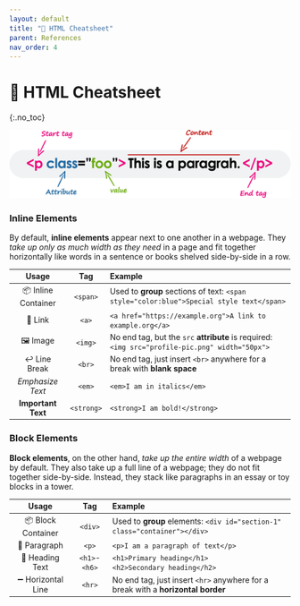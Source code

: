 ```yaml
---
layout: default
title: "🧱 HTML Cheatsheet" 
parent: References
nav_order: 4
---
```


# 🧱 HTML Cheatsheet
{:.no_toc}

![image](html-element.png)

### Inline Elements
By default, **inline elements** appear next to one another in a webpage. They _take up only as much width as they need_ in a page and fit together horizontally like words in a sentence or books shelved side-by-side in a row. 

| Usage | Tag | Example |
| :---: | :---: | :--- |
| 📦 Inline Container | `<span>` | Used to **group** sections of text: `<span style="color:blue">Special style text</span>` |
| 🔗 Link | `<a>` | `<a href="https://example.org">A link to example.org</a>` |
| 🖼️ Image | `<img>` | No end tag, but the `src` **attribute** is required: `<img src="profile-pic.png" width="50px">` |
| ↩ Line Break | `<br>` | No end tag, just insert `<br>` anywhere for a break with **blank space** |
| _Emphasize Text_ | `<em>` | `<em>I am in italics</em>` |
| **Important Text** | `<strong>` | `<strong>I am bold!</strong>` |


### Block Elements
**Block elements**, on the other hand, _take up the entire width_ of a webpage by default. They also take up a full line of a webpage; they do not fit together side-by-side. Instead, they stack like paragraphs in an essay or toy blocks in a tower.

| Usage | Tag | Example |
| :---: | :---: | :--- |
| 📦 Block Container | `<div>` | Used to **group** elements: `<div id="section-1" class="container"></div>` |
| 💬 Paragraph | `<p>` | `<p>I am a paragraph of text</p>` |
| 📣 Heading Text | `<h1>`-`<h6>` | `<h1>Primary heading</h1>`<br>`<h2>Secondary heading</h2>` |
| ➖ Horizontal Line | `<hr>` | No end tag, just insert `<hr>` anywhere for a break with a **horizontal border** |

